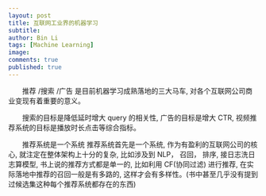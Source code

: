 ```yaml
---
layout: post
title: 互联网工业界的机器学习
subtitle:
author: Bin Li
tags: [Machine Learning]
image: 
comments: true
published: true
---
```


　　推荐 /搜索 /广告 是目前机器学习成熟落地的三大马车, 对各个互联网公司商业变现有着重要的意义。

　　搜索的目标是降低延时增大 query 的相关性, 广告的目标是增大 CTR, 视频推荐系统的目标是播放时长点击等综合指标。

　　推荐系统是一个系统 推荐系统首先是一个系统, 作为有盈利的互联网公司的核心, 就注定在整体架构上十分的复杂, 比如涉及到 NLP， 召回， 排序, 接日志洗日志算模型, 书上说的推荐方式都是单一的, 比如利用 CF(协同过滤) 进行推荐, 在实际落地中推荐的召回一般是有多路的, 这样才会有多样性。(书中甚至几乎没有提到过候选集这种每个推荐系统都存在的东西)

